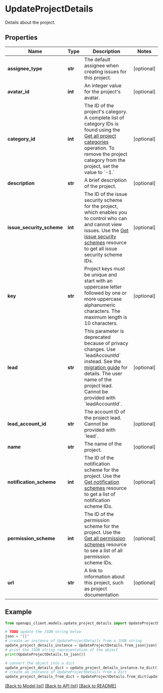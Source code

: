 # UpdateProjectDetails

Details about the project.

## Properties

Name | Type | Description | Notes
------------ | ------------- | ------------- | -------------
**assignee_type** | **str** | The default assignee when creating issues for this project. | [optional] 
**avatar_id** | **int** | An integer value for the project&#39;s avatar. | [optional] 
**category_id** | **int** | The ID of the project&#39;s category. A complete list of category IDs is found using the [Get all project categories](#api-rest-api-3-projectCategory-get) operation. To remove the project category from the project, set the value to &#x60;-1.&#x60; | [optional] 
**description** | **str** | A brief description of the project. | [optional] 
**issue_security_scheme** | **int** | The ID of the issue security scheme for the project, which enables you to control who can and cannot view issues. Use the [Get issue security schemes](#api-rest-api-3-issuesecurityschemes-get) resource to get all issue security scheme IDs. | [optional] 
**key** | **str** | Project keys must be unique and start with an uppercase letter followed by one or more uppercase alphanumeric characters. The maximum length is 10 characters. | [optional] 
**lead** | **str** | This parameter is deprecated because of privacy changes. Use &#x60;leadAccountId&#x60; instead. See the [migration guide](https://developer.atlassian.com/cloud/jira/platform/deprecation-notice-user-privacy-api-migration-guide/) for details. The user name of the project lead. Cannot be provided with &#x60;leadAccountId&#x60;. | [optional] 
**lead_account_id** | **str** | The account ID of the project lead. Cannot be provided with &#x60;lead&#x60;. | [optional] 
**name** | **str** | The name of the project. | [optional] 
**notification_scheme** | **int** | The ID of the notification scheme for the project. Use the [Get notification schemes](#api-rest-api-3-notificationscheme-get) resource to get a list of notification scheme IDs. | [optional] 
**permission_scheme** | **int** | The ID of the permission scheme for the project. Use the [Get all permission schemes](#api-rest-api-3-permissionscheme-get) resource to see a list of all permission scheme IDs. | [optional] 
**url** | **str** | A link to information about this project, such as project documentation | [optional] 

## Example

```python
from openapi_client.models.update_project_details import UpdateProjectDetails

# TODO update the JSON string below
json = "{}"
# create an instance of UpdateProjectDetails from a JSON string
update_project_details_instance = UpdateProjectDetails.from_json(json)
# print the JSON string representation of the object
print(UpdateProjectDetails.to_json())

# convert the object into a dict
update_project_details_dict = update_project_details_instance.to_dict()
# create an instance of UpdateProjectDetails from a dict
update_project_details_from_dict = UpdateProjectDetails.from_dict(update_project_details_dict)
```
[[Back to Model list]](../README.md#documentation-for-models) [[Back to API list]](../README.md#documentation-for-api-endpoints) [[Back to README]](../README.md)


